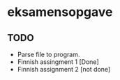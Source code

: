 # eksamensopgave

## TODO
* Parse file to program.
* Finnish assingment 1 [Done]
* Finnish assignment 2 [not done]
